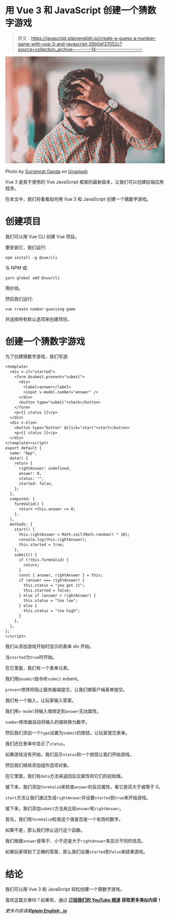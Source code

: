 # 用 Vue 3 和 JavaScript 创建一个猜数字游戏

> 原文：<https://javascript.plainenglish.io/create-a-guess-a-number-game-with-vue-3-and-javascript-26b0ef37052c?source=collection_archive---------14----------------------->

![](img/ac9a72481c72dd59bcdc15338e64bfe2.png)

Photo by [Gursimrat Ganda](https://unsplash.com/@gurysimrat?utm_source=medium&utm_medium=referral) on [Unsplash](https://unsplash.com?utm_source=medium&utm_medium=referral)

Vue 3 是易于使用的 Vue JavaScript 框架的最新版本，让我们可以创建前端应用程序。

在本文中，我们将看看如何用 Vue 3 和 JavaScript 创建一个猜数字游戏。

# 创建项目

我们可以用 Vue CLI 创建 Vue 项目。

要安装它，我们运行:

```
npm install -g @vue/cli
```

与 NPM 或:

```
yarn global add @vue/cli
```

用纱线。

然后我们运行:

```
vue create number-guessing-game
```

并选择所有默认选项来创建项目。

# 创建一个猜数字游戏

为了创建猜数字游戏，我们写道:

```
<template>
  <div v-if="started">
    <form @submit.prevent="submit">
      <div>
        <label>answer</label>
        <input v-model.number="answer" />
      </div>
      <button type="submit">check</button>
    </form>
    <p>{{ status }}</p>
  </div>
  <div v-else>
    <button type="button" @click="start">start</button>
    <p>{{ status }}</p>
  </div>
</template><script>
export default {
  name: "App",
  data() {
    return {
      rightAnswer: undefined,
      answer: 0,
      status: "",
      started: false,
    };
  },
  computed: {
    formValid() {
      return +this.answer >= 0;
    },
  },
  methods: {
    start() {
      this.rightAnswer = Math.ceil(Math.random() * 10);
      console.log(this.rightAnswer);
      this.started = true;
    },
    submit() {
      if (!this.formValid) {
        return;
      }
      const { answer, rightAnswer } = this;
      if (answer === rightAnswer) {
        this.status = "you got it";
        this.started = false;
      } else if (answer < rightAnswer) {
        this.status = "too low";
      } else {
        this.status = "too high";
      }
    },
  },
};
</script>
```

我们从添加游戏开始时显示的表单 div 开始。

当`started`为`true`时开始。

在它里面，我们有一个表单元素。

我们用`@sumbit`指令听`submit` evbent。

`prevent`修饰符阻止服务器端提交，让我们做客户端表单提交。

我们有一个输入，让玩家输入答案。

我们用`v-model`将输入值绑定到`answer`无功属性。

`number`修改器自动将输入的值转换为数字。

然后我们添加一个`type`设置为`submit`的按钮，让玩家提交表单。

我们还在表单中显示了`status`。

如果游戏没有开始，我们显示`status`和一个按钮让我们开始游戏。

然后我们继续添加组件选项对象。

在它里面，我们有`data`方法来返回反应属性和它们的初始值。

接下来，我们添加`formValid`来检查`answer`的反应属性，看它是否大于或等于 0。

`start`方法让我们通过生成`rightAnswer`并设置`started`到`true`来开始游戏。

接下来，我们添加`submit`方法来比较`answer`和`rightAnswer`。

首先，我们用`formValid`检查这个值是否是一个有效的数字。

如果不是，那么我们停止运行这个函数。

我们根据`answer`是等于、小于还是大于`rightAnswer`来显示不同的信息。

如果玩家得到了正确的答案，那么我们设置`started`到`false`来结束游戏。

# 结论

我们可以用 Vue 3 和 JavaScript 轻松创建一个猜数字游戏。

喜欢这篇文章吗？如果有，通过 [**订阅我们的 YouTube 频道**](https://www.youtube.com/channel/UCtipWUghju290NWcn8jhyAw?sub_confirmation=true) **获取更多类似内容！**

*更多内容请看*[***plain English . io***](https://plainenglish.io/)